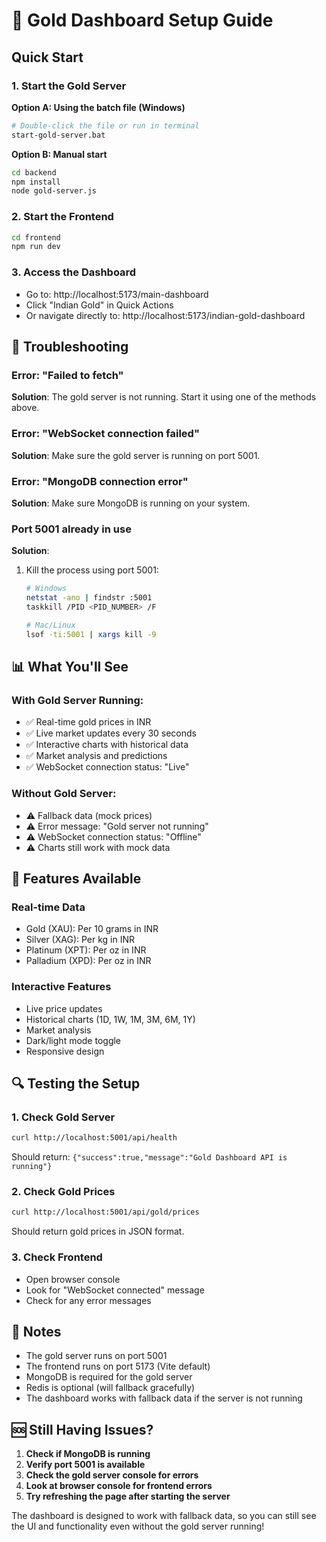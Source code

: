 # 🥇 Gold Dashboard Setup Guide

## Quick Start

### 1. Start the Gold Server

**Option A: Using the batch file (Windows)**
```bash
# Double-click the file or run in terminal
start-gold-server.bat
```

**Option B: Manual start**
```bash
cd backend
npm install
node gold-server.js
```

### 2. Start the Frontend
```bash
cd frontend
npm run dev
```

### 3. Access the Dashboard
- Go to: http://localhost:5173/main-dashboard
- Click "Indian Gold" in Quick Actions
- Or navigate directly to: http://localhost:5173/indian-gold-dashboard

## 🔧 Troubleshooting

### Error: "Failed to fetch"
**Solution**: The gold server is not running. Start it using one of the methods above.

### Error: "WebSocket connection failed"
**Solution**: Make sure the gold server is running on port 5001.

### Error: "MongoDB connection error"
**Solution**: Make sure MongoDB is running on your system.

### Port 5001 already in use
**Solution**: 
1. Kill the process using port 5001:
   ```bash
   # Windows
   netstat -ano | findstr :5001
   taskkill /PID <PID_NUMBER> /F
   
   # Mac/Linux
   lsof -ti:5001 | xargs kill -9
   ```

## 📊 What You'll See

### With Gold Server Running:
- ✅ Real-time gold prices in INR
- ✅ Live market updates every 30 seconds
- ✅ Interactive charts with historical data
- ✅ Market analysis and predictions
- ✅ WebSocket connection status: "Live"

### Without Gold Server:
- ⚠️ Fallback data (mock prices)
- ⚠️ Error message: "Gold server not running"
- ⚠️ WebSocket connection status: "Offline"
- ⚠️ Charts still work with mock data

## 🚀 Features Available

### Real-time Data
- Gold (XAU): Per 10 grams in INR
- Silver (XAG): Per kg in INR
- Platinum (XPT): Per oz in INR
- Palladium (XPD): Per oz in INR

### Interactive Features
- Live price updates
- Historical charts (1D, 1W, 1M, 3M, 6M, 1Y)
- Market analysis
- Dark/light mode toggle
- Responsive design

## 🔍 Testing the Setup

### 1. Check Gold Server
```bash
curl http://localhost:5001/api/health
```
Should return: `{"success":true,"message":"Gold Dashboard API is running"}`

### 2. Check Gold Prices
```bash
curl http://localhost:5001/api/gold/prices
```
Should return gold prices in JSON format.

### 3. Check Frontend
- Open browser console
- Look for "WebSocket connected" message
- Check for any error messages

## 📝 Notes

- The gold server runs on port 5001
- The frontend runs on port 5173 (Vite default)
- MongoDB is required for the gold server
- Redis is optional (will fallback gracefully)
- The dashboard works with fallback data if the server is not running

## 🆘 Still Having Issues?

1. **Check if MongoDB is running**
2. **Verify port 5001 is available**
3. **Check the gold server console for errors**
4. **Look at browser console for frontend errors**
5. **Try refreshing the page after starting the server**

The dashboard is designed to work with fallback data, so you can still see the UI and functionality even without the gold server running!

